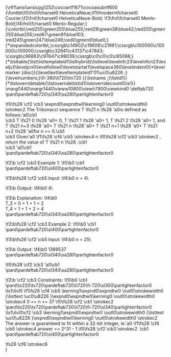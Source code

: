 {\rtf1\ansi\ansicpg1252\cocoartf1671\cocoasubrtf600
{\fonttbl\f0\fnil\fcharset0 HelveticaNeue;\f1\fmodern\fcharset0 Courier;\f2\fnil\fcharset0 HelveticaNeue-Bold;
\f3\fnil\fcharset0 Menlo-Bold;\f4\fnil\fcharset0 Menlo-Regular;}
{\colortbl;\red255\green255\blue255;\red29\green38\blue42;\red255\green255\blue255;\red67\green91\blue103;
\red245\green247\blue249;\red0\green0\blue0;}
{\*\expandedcolortbl;;\cssrgb\c14902\c19608\c21961;\cssrgb\c100000\c100000\c100000;\cssrgb\c32941\c43137\c47843;
\cssrgb\c96863\c97647\c98039;\cssrgb\c0\c0\c0\c65098;}
{\*\listtable{\list\listtemplateid1\listhybrid{\listlevel\levelnfc23\levelnfcn23\leveljc0\leveljcn0\levelfollow0\levelstartat1\levelspace360\levelindent0{\*\levelmarker \{disc\}}{\leveltext\leveltemplateid1\'01\uc0\u8226 ;}{\levelnumbers;}\fi-360\li720\lin720 }{\listname ;}\listid1}}
{\*\listoverridetable{\listoverride\listid1\listoverridecount0\ls1}}
\margl1440\margr1440\vieww10800\viewh7900\viewkind0
\deftab720
\pard\pardeftab720\sl340\sa280\partightenfactor0

\f0\fs28 \cf2 \cb3 \expnd0\expndtw0\kerning0
\outl0\strokewidth0 \strokec2 The Tribonacci sequence T
\fs21 n
\fs28 \'a0is defined as follows:\'a0\cb1 \
\cb3 T
\fs21 0
\fs28 \'a0= 0, T
\fs21 1
\fs28 \'a0= 1, T
\fs21 2
\fs28 \'a0= 1, and T
\fs21 n+3
\fs28 \'a0= T
\fs21 n
\fs28 \'a0+ T
\fs21 n+1
\fs28 \'a0+ T
\fs21 n+2
\fs28 \'a0for n >= 0.\cb1 \
\cb3 Given\'a0
\f1\fs26 \cf4 \cb5 \strokec4 n
\f0\fs28 \cf2 \cb3 \strokec2 , return the value of T
\fs21 n
\fs28 .\cb1 \
\cb3 \'a0\cb1 \
\pard\pardeftab720\sl340\sa280\partightenfactor0

\f2\b \cf2 \cb3 Example 1:
\f0\b0 \cb1 \
\pard\pardeftab720\sl400\partightenfactor0

\f3\b\fs26 \cf2 \cb5 Input:
\f4\b0  n = 4\

\f3\b Output:
\f4\b0  4\

\f3\b Explanation:
\f4\b0 \
T_3 = 0 + 1 + 1 = 2\
T_4 = 1 + 1 + 2 = 4\
\pard\pardeftab720\sl340\sa280\partightenfactor0

\f2\b\fs28 \cf2 \cb3 Example 2:
\f0\b0 \cb1 \
\pard\pardeftab720\sl400\partightenfactor0

\f3\b\fs26 \cf2 \cb5 Input:
\f4\b0  n = 25\

\f3\b Output:
\f4\b0  1389537\
\pard\pardeftab720\sl340\sa280\partightenfactor0

\f0\fs28 \cf2 \cb3 \'a0\cb1 \
\pard\pardeftab720\sl340\sa280\partightenfactor0

\f2\b \cf2 \cb3 Constraints:
\f0\b0 \cb1 \
\pard\tx220\tx720\pardeftab720\li720\fi-720\sl300\partightenfactor0
\ls1\ilvl0
\f1\fs26 \cf4 \cb5 \kerning1\expnd0\expndtw0 \outl0\strokewidth0 {\listtext	\uc0\u8226 	}\expnd0\expndtw0\kerning0
\outl0\strokewidth0 \strokec4 0 <= n <= 37
\f0\fs28 \cf2 \cb1 \strokec2 \
\pard\tx220\tx720\pardeftab720\li720\fi-720\sl340\partightenfactor0
\ls1\ilvl0\cf2 \cb3 \kerning1\expnd0\expndtw0 \outl0\strokewidth0 {\listtext	\uc0\u8226 	}\expnd0\expndtw0\kerning0
\outl0\strokewidth0 \strokec2 The answer is guaranteed to fit within a 32-bit integer, ie.\'a0
\f1\fs26 \cf4 \cb5 \strokec4 answer <= 2^31 - 1
\f0\fs28 \cf2 \cb3 \strokec2 .\cb1 \
\pard\pardeftab720\sl400\partightenfactor0

\fs26 \cf6 \strokec6 \
}